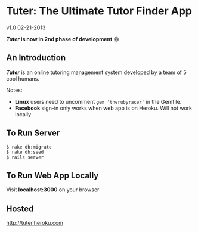 # Tuter: The Ultimate Tutor Finder App
v1.0 02-21-2013

**_Tuter_ is now in 2nd phase of development** :smile:

## An Introduction
**_Tuter_** is an online tutoring management system developed by a team of 5 cool humans.

Notes: 

 - **Linux** users need to uncomment `gem 'therubyracer'` in the Gemfile. 
 - **Facebook** sign-in only works when web app is on Heroku. Will not work locally

## To Run Server 
```
$ rake db:migrate
$ rake db:seed
$ rails server
```

## To Run Web App Locally
Visit **localhost:3000** on your browser

## Hosted
http://tuter.heroku.com
